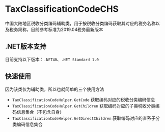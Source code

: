 # TaxClassificationCodeCHS
中国大陆地区税收分类编码辅助类，用于按税收分类编码获取其对应的税务名称以及税务简称，目前参考标准为2019.04税务最新版本

## .NET版本支持
目前支持以下版本：`.NET40`、`.NET Standard 1.0`

## 快速使用
因为该类仅为辅助类，所以也就简单的三个使用方法
* `TaxClassificationCodeHelper.GetCode` 获取编码对应的税收分类编码信息
* `TaxClassificationCodeHelper.GetChildren` 获取编码对应的子类税收分类编码信息集合（不包含自身）
* `TaxClassificationCodeHelper.GetDirectChildren` 获取编码对应的直系子分类编码信息集合
